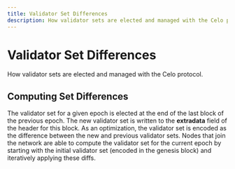 ```yaml
---
title: Validator Set Differences
description: How validator sets are elected and managed with the Celo protocol.
---
```


# Validator Set Differences

How validator sets are elected and managed with the Celo protocol.

## Computing Set Differences

The validator set for a given epoch is elected at the end of the last block of the previous epoch. The new validator set is written to the **extradata** field of the header for this block. As an optimization, the validator set is encoded as the difference between the new and previous validator sets. Nodes that join the network are able to compute the validator set for the current epoch by starting with the initial validator set \(encoded in the genesis block\) and iteratively applying these diffs.
